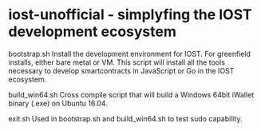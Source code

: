   # iost-unofficial - simplyfing the IOST development ecosystem

  bootstrap.sh 
  Install the development environment for IOST.  For greenfield installs, either 
  bare metal or VM.  This script will install all the tools necessary to develop 
  smartcontracts in JavaScript or Go in the IOST ecosystem.

  build_win64.sh
  Cross compile script that will build a Windows 64bit iWallet binary (.exe) on
  Ubuntu 16.04.

  exit.sh
  Used in bootstrap.sh and build_win64.sh to test sudo capability.

